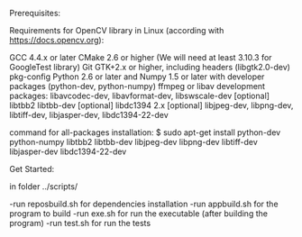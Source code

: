 Prerequisites:

Requirements for OpenCV library in Linux (according with https://docs.opencv.org):

GCC 4.4.x or later
CMake 2.6 or higher (We will need at least 3.10.3 for GoogleTest library)
Git
GTK+2.x or higher, including headers (libgtk2.0-dev)
pkg-config
Python 2.6 or later and Numpy 1.5 or later with developer packages (python-dev, python-numpy)
ffmpeg or libav development packages: libavcodec-dev, libavformat-dev, libswscale-dev
[optional] libtbb2 libtbb-dev
[optional] libdc1394 2.x
[optional] libjpeg-dev, libpng-dev, libtiff-dev, libjasper-dev, libdc1394-22-dev

command for all-packages installation:
$ sudo apt-get install python-dev python-numpy libtbb2 libtbb-dev libjpeg-dev libpng-dev libtiff-dev libjasper-dev libdc1394-22-dev



Get Started:

 in folder ../scripts/
 
 -run reposbuild.sh for dependencies installation 
 -run appbuild.sh for the program to build
 -run exe.sh for run the executable (after building the program)
 -run test.sh for run the tests
